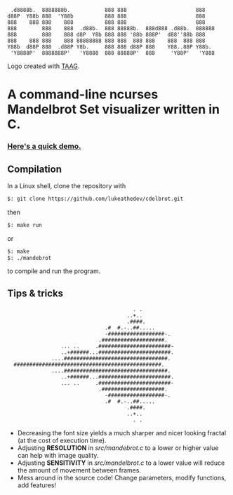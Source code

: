 ```
 .d8888b.  8888888b.           888 888                      888    
d88P  Y88b 888  'Y88b          888 888                      888    
888    888 888    888          888 888                      888    
888        888    888  .d88b.  888 88888b.  888d888 .d88b.  888888 
888        888    888 d8P  Y8b 888 888 '88b 888P'  d88''88b 888    
888    888 888    888 88888888 888 888  888 888    888  888 888    
Y88b  d88P 888  .d88P Y8b.     888 888 d88P 888    Y88..88P Y88b.  
 'Y8888P'  8888888P'   'Y8888  888 88888P'  888     'Y88P'   'Y888 
```

Logo created with [TAAG](http://www.patorjk.com/software/taag/).

# A command-line ncurses Mandelbrot Set visualizer written in C. 

### [Here's a quick demo.](https://twitter.com/lbalvarenga55/status/1209584156298170369)

## Compilation

In a Linux shell, clone the repository with

```bash
$: git clone https://github.com/lukeathedev/cdelbrot.git
```

then

```bash
$: make run
```

or

```bash
$: make
$: ./mandebrot
```

to compile and run the program.

## Tips & tricks

```    
                                        . .            
                                      ..+..            
                                      .####.           
                               .#  #.-..##.....        
                               -##################-.   
                             .####################.    
                 ... ..     .#######################-  
                 ..+######...#######################.  
              ....#################################.   
  ###############################################.     
              ....#################################.   
                 ..+######...#######################.  
                 ... ..     .#######################-  
                             .####################.    
                               -##################-.   
                               .#  #.-..##.....        
                                      .####.           
                                      ..+..            
                                        . .            
```

+ Decreasing the font size yields a much sharper and nicer looking fractal (at the cost of execution time).
+ Adjusting <b>RESOLUTION</b> in <i>src/mandebrot.c</i> to a lower or higher value can help with image quality.
+ Adjusting <b>SENSITIVITY</b> in <i>src/mandelbrot.c</i> to a lower value will reduce the amount of movement between frames.
+ Mess around in the source code! Change parameters, modify functions, add features!